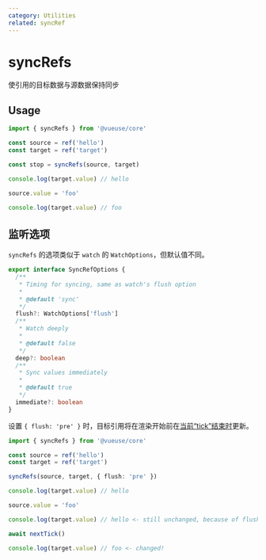 ```yaml
---
category: Utilities
related: syncRef
---
```


# syncRefs

使引用的目标数据与源数据保持同步

## Usage

```ts
import { syncRefs } from '@vueuse/core'

const source = ref('hello')
const target = ref('target')

const stop = syncRefs(source, target)

console.log(target.value) // hello

source.value = 'foo'

console.log(target.value) // foo
```

## 监听选项

`syncRefs` 的选项类似于 `watch` 的 `WatchOptions`，但默认值不同。

```ts
export interface SyncRefOptions {
  /**
   * Timing for syncing, same as watch's flush option
   *
   * @default 'sync'
   */
  flush?: WatchOptions['flush']
  /**
   * Watch deeply
   *
   * @default false
   */
  deep?: boolean
  /**
   * Sync values immediately
   *
   * @default true
   */
  immediate?: boolean
}
```

设置 `{ flush: 'pre' }` 时，目标引用将在渲染开始前在[当前“tick”结束时](https://vuejs.org/guide/essentials/watchers.html#callback-flush-timing)更新。

```ts
import { syncRefs } from '@vueuse/core'

const source = ref('hello')
const target = ref('target')

syncRefs(source, target, { flush: 'pre' })

console.log(target.value) // hello

source.value = 'foo'

console.log(target.value) // hello <- still unchanged, because of flush 'pre'

await nextTick()

console.log(target.value) // foo <- changed!
```
